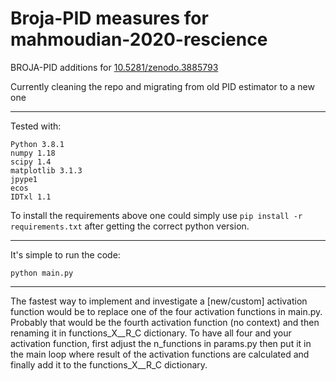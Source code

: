 # Broja-PID measures for mahmoudian-2020-rescience

BROJA-PID additions for [10.5281/zenodo.3885793](https://zenodo.org/record/3885793)

Currently cleaning the repo and migrating from old PID estimator to a new one

---

Tested with:
```
Python 3.8.1
numpy 1.18
scipy 1.4  
matplotlib 3.1.3
jpype1
ecos
IDTxl 1.1
```
To install the requirements above one could simply use ```pip install -r requirements.txt``` after getting the correct python version.

---

It's simple to run the code:
```
python main.py
```

---


The fastest way to implement and investigate a [new/custom] activation function would be to replace one of the four activation functions in main.py. Probably that would be the fourth activation function (no context) and then renaming it in functions_X__R_C dictionary. To have all four and your activation function, first adjust the n_functions in params.py then put it in the main loop where result of the activation functions are calculated and finally add it to the functions_X__R_C dictionary.
